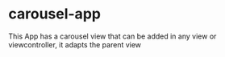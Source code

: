# carousel-app
This App has a carousel view that can be added in any view or viewcontroller, it adapts the parent view

